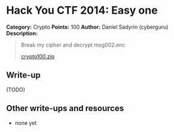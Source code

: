# Hack You CTF 2014: Easy one

**Category:** Crypto
**Points:** 100
**Author:** Daniel Sadyrin (cyberguru)
**Description:**

> Break my cipher and decrypt 	msg002.enc
>
> [crypto100.zip](crypto100.zip)

## Write-up

(TODO)

## Other write-ups and resources

* none yet

